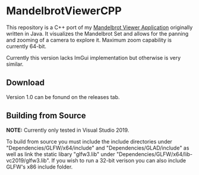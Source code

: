 # MandelbrotViewerCPP

This repository is a C++ port of my [Mandelbrot Viewer Application](https://github.com/cianjinks/MandelbrotViewer) originally written in Java. It visualizes the Mandelbrot Set and allows for the panning and zooming of a camera to explore it. Maximum zoom capability is currently 64-bit.

Currently this version lacks ImGui implementation but otherwise is very similar.

## Download

Version 1.0 can be fonund on the releases tab.

## Building from Source

**NOTE:** Currently only tested in Visual Studio 2019.

To build from source you must include the include directories under "Dependencies/GLFW/x64/include" and "Dependencies/GLAD/include" as well as link the static libary "glfw3.lib" under "Dependencies/GLFW/x64/lib-vc2019/glfw3.lib". If you wish to run a 32-bit verison you can also include GLFW's x86 include folder.
